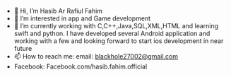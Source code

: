 - 👋 Hi, I’m Hasib Ar Rafiul Fahim
- 👀 I’m interested in app and Game development
- 🌱 I’m currently working with C,C++,Java,SQL,XML,HTML and learning swift and python. I have developed several Android application and working with a few and looking forward to start ios development in near future
- 📫 How to reach me: email: blackhole27002@gmail.com
- Facebook: Facebook.com/hasib.fahim.official

<!---
gl1tchyaf/gl1tchyaf is a ✨ special ✨ repository because its `README.md` (this file) appears on your GitHub profile.
You can click the Preview link to take a look at your changes.
--->
